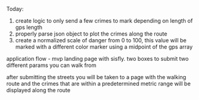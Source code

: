 
Today:
1. create logic to only send a few crimes to mark depending on length of gps length
2. properly parse json object to plot the crimes along the route
3. create a normalized scale of danger from 0 to 100, this value will be marked with a different color marker using a midpoint of the gps array

application flow - mvp
landing page with sisfly. two boxes to submit two different params you can walk from

after submitting the streets you will be taken to a page with the walking route and the crimes that are within a predetermined metric range will be displayed along the route
